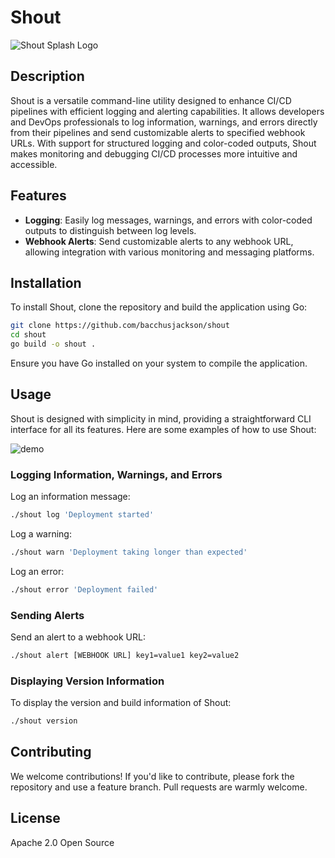 # Shout

![Shout Splash Logo](https://static.caffeineforcode.com/shout-logo-splash-dark.png)

## Description

Shout is a versatile command-line utility designed to enhance CI/CD pipelines with efficient logging and alerting capabilities. 
It allows developers and DevOps professionals to log information, warnings, and errors directly from their pipelines and send customizable alerts to specified webhook URLs. 
With support for structured logging and color-coded outputs, Shout makes monitoring and debugging CI/CD processes more intuitive and accessible.


## Features

- **Logging**: Easily log messages, warnings, and errors with color-coded outputs to distinguish between log levels.
- **Webhook Alerts**: Send customizable alerts to any webhook URL, allowing integration with various monitoring and messaging platforms.

## Installation

To install Shout, clone the repository and build the application using Go:

```bash
git clone https://github.com/bacchusjackson/shout
cd shout
go build -o shout .
```

Ensure you have Go installed on your system to compile the application.

## Usage

Shout is designed with simplicity in mind, providing a straightforward CLI interface for all its features. Here are some examples of how to use Shout:

![demo](https://static.caffeineforcode.com/shout-demo.gif)

### Logging Information, Warnings, and Errors

Log an information message:

```bash
./shout log 'Deployment started'
```

Log a warning:

```bash
./shout warn 'Deployment taking longer than expected'
```

Log an error:

```bash
./shout error 'Deployment failed'
```

### Sending Alerts

Send an alert to a webhook URL:

```bash
./shout alert [WEBHOOK URL] key1=value1 key2=value2
```

### Displaying Version Information

To display the version and build information of Shout:

```bash
./shout version
```

## Contributing

We welcome contributions! If you'd like to contribute, please fork the repository and use a feature branch. Pull requests are warmly welcome.

## License

Apache 2.0 Open Source
